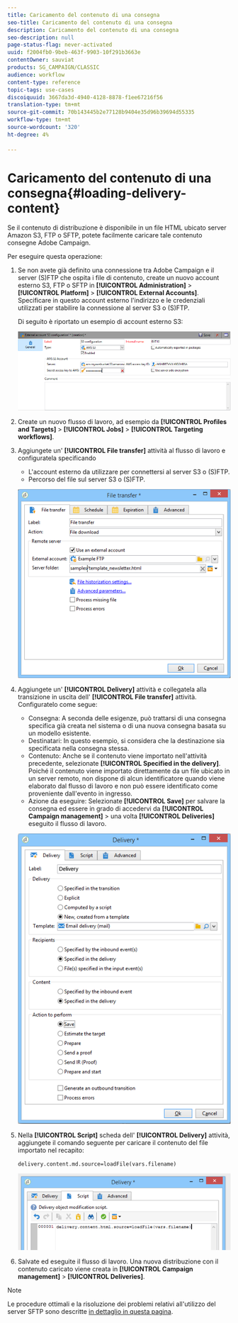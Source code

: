 ```yaml
---
title: Caricamento del contenuto di una consegna
seo-title: Caricamento del contenuto di una consegna
description: Caricamento del contenuto di una consegna
seo-description: null
page-status-flag: never-activated
uuid: f2004fb0-9beb-463f-9903-10f291b3663e
contentOwner: sauviat
products: SG_CAMPAIGN/CLASSIC
audience: workflow
content-type: reference
topic-tags: use-cases
discoiquuid: 3667da3d-4940-4128-8878-f1ee67216f56
translation-type: tm+mt
source-git-commit: 70b143445b2e77128b9404e35d96b39694d55335
workflow-type: tm+mt
source-wordcount: '320'
ht-degree: 4%

---
```



# Caricamento del contenuto di una consegna{#loading-delivery-content}

Se il contenuto di distribuzione è disponibile in un file HTML ubicato  server Amazon S3, FTP o SFTP, potete facilmente caricare tale contenuto  consegne Adobe Campaign.

Per eseguire questa operazione:

1. Se non avete già definito una connessione tra  Adobe Campaign e il server (S)FTP che ospita i file di contenuto, create un nuovo account esterno S3, FTP o SFTP in **[!UICONTROL Administration]** > **[!UICONTROL Platform]** > **[!UICONTROL External Accounts]**. Specificare in questo account esterno l&#39;indirizzo e le credenziali utilizzati per stabilire la connessione al server S3 o (S)FTP.

   Di seguito è riportato un esempio di account esterno S3:

   ![](assets/delivery_loadcontent_filetransfertexamples3.png)

1. Create un nuovo flusso di lavoro, ad esempio da **[!UICONTROL Profiles and Targets]** > **[!UICONTROL Jobs]** > **[!UICONTROL Targeting workflows]**.
1. Aggiungete un&#39; **[!UICONTROL File transfer]** attività al flusso di lavoro e configuratela specificando

   * L&#39;account esterno da utilizzare per connettersi al server S3 o (S)FTP.
   * Percorso del file sul server S3 o (S)FTP.

   ![](assets/delivery_loadcontent_filetransfertexample.png)

1. Aggiungete un&#39; **[!UICONTROL Delivery]** attività e collegatela alla transizione in uscita dell&#39; **[!UICONTROL File transfer]** attività. Configuratelo come segue:

   * Consegna: A seconda delle esigenze, può trattarsi di una consegna specifica già creata nel sistema o di una nuova consegna basata su un modello esistente.
   * Destinatari: In questo esempio, si considera che la destinazione sia specificata nella consegna stessa.
   * Contenuto: Anche se il contenuto viene importato nell&#39;attività precedente, selezionate **[!UICONTROL Specified in the delivery]**. Poiché il contenuto viene importato direttamente da un file ubicato in un server remoto, non dispone di alcun identificatore quando viene elaborato dal flusso di lavoro e non può essere identificato come proveniente dall&#39;evento in ingresso.
   * Azione da eseguire: Selezionate **[!UICONTROL Save]** per salvare la consegna ed essere in grado di accedervi da **[!UICONTROL Campaign management]** > una volta **[!UICONTROL Deliveries]** eseguito il flusso di lavoro.

   ![](assets/delivery_loadcontent_activityexample.png)

1. Nella **[!UICONTROL Script]** scheda dell&#39; **[!UICONTROL Delivery]** attività, aggiungete il comando seguente per caricare il contenuto del file importato nel recapito:

   ```
   delivery.content.md.source=loadFile(vars.filename)
   ```

   ![](assets/delivery_loadcontent_script.png)

1. Salvate ed eseguite il flusso di lavoro. Una nuova distribuzione con il contenuto caricato viene creata in **[!UICONTROL Campaign management]** > **[!UICONTROL Deliveries]**.

>[!NOTE]
>
>Le procedure ottimali e la risoluzione dei problemi relativi all&#39;utilizzo del server SFTP sono descritte [in dettaglio in questa pagina](../../platform/using/sftp-server-usage.md).
